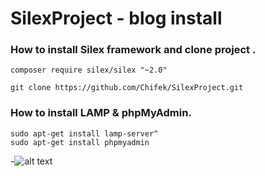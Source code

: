 # SilexProject - blog install

### How to install Silex framework and clone project .

```
composer require silex/silex "~2.0"
```
```
git clone https://github.com/Chifek/SilexProject.git
```
### How to install LAMP & phpMyAdmin.
```
sudo apt-get install lamp-server^
sudo apt-get install phpmyadmin
```

-![alt text](https://media.giphy.com/media/xy6d8j1gO7XuE/giphy.gif "Frustrated cat can't believe this is the 12th time he's clicked on an auto-linked README.md URL")